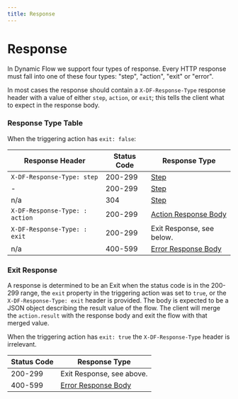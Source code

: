 ```yaml
---
title: Response
---
```


# Response



In Dynamic Flow we support four types of response. Every HTTP response must fall into one of these four types: "step", "action", "exit" or "error".

In most cases the response should contain a `X-DF-Response-Type` response header with a value of either `step`, `action`, or `exit`; this tells the client what to expect in the response body.

### Response Type Table

When the triggering action has `exit: false`:

| Response Header                | Status Code | Response Type                                             |
| ------------------------------ | ----------- | --------------------------------------------------------- |
| `X-DF-Response-Type: step`     | 200-299     | [Step](../step/step#Step)                           |
| -                              | 200-299     | [Step](../step/step#Step)                           |
| n/a                            | 304         | [Step](../step/step#Step)                           |
| `X-DF-Response-Type: : action` | 200-299     | [Action Response Body](action/action-response-body#Action-Response-Body) |
| `X-DF-Response-Type: : exit`   | 200-299     | Exit Response, see below.                                 |
| n/a                            | 400-599     | [Error Response Body](error/error-response-body#Error-Response-Body)   |

### Exit Response

A response is determined to be an Exit when the status code is in the 200-299 range, the `exit` property in the triggering action was set to `true`, or the `X-DF-Response-Type: exit` header is provided.
The body is expected to be a JSON object describing the result value of the flow. The client will merge the `action.result` with the response body and exit the flow with that merged value.

When the triggering action has `exit: true` the `X-DF-Response-Type` header is irrelevant.

| Status Code | Response Type                                           |
| ----------- | --------------------------------------------------------|
| 200-299     | Exit Response, see above.                               |
| 400-599     | [Error Response Body](error/error-response-body#Error-Response-Body) |


